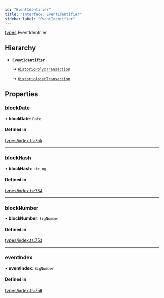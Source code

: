 ```yaml
---
id: "EventIdentifier"
title: "Interface: EventIdentifier"
sidebar_label: "EventIdentifier"
---
```


[types](../../../modules/Types/Types.md).EventIdentifier

## Hierarchy

- **`EventIdentifier`**

  ↳ [`HistoricPolyxTransaction`](../../API/Entities/Account/Types/HistoricPolyxTransaction/HistoricPolyxTransaction.md)

  ↳ [`HistoricAssetTransaction`](../../API/Entities/Asset/Types/HistoricAssetTransaction/HistoricAssetTransaction.md)

## Properties

### blockDate

• **blockDate**: `Date`

#### Defined in

[types/index.ts:755](https://github.com/PolymeshAssociation/polymesh-sdk/blob/2c78f6c34/src/types/index.ts#L755)

___

### blockHash

• **blockHash**: `string`

#### Defined in

[types/index.ts:754](https://github.com/PolymeshAssociation/polymesh-sdk/blob/2c78f6c34/src/types/index.ts#L754)

___

### blockNumber

• **blockNumber**: `BigNumber`

#### Defined in

[types/index.ts:753](https://github.com/PolymeshAssociation/polymesh-sdk/blob/2c78f6c34/src/types/index.ts#L753)

___

### eventIndex

• **eventIndex**: `BigNumber`

#### Defined in

[types/index.ts:756](https://github.com/PolymeshAssociation/polymesh-sdk/blob/2c78f6c34/src/types/index.ts#L756)
